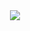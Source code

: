 <div align="center">
  <img src="https://github.com/user-attachments/assets/ae943922-e5c5-45f3-93d6-a7b5c638c895" />
</div>

